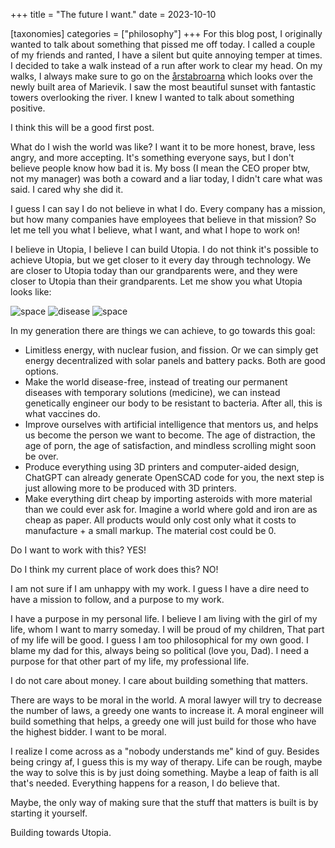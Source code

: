 +++
title = "The future I want."
date = 2023-10-10

[taxonomies]
categories = ["philosophy"]
+++
For this blog post, I originally wanted to talk about something that pissed me off today. I called a couple of my friends and ranted, I have a silent but quite annoying temper at times. I decided to take a walk instead of a run after work to clear my head. On my walks, I always make sure to go on the [årstabroarna](https://en.wikipedia.org/wiki/%C3%85rstabroarna) which looks over the newly built area of Marievik. I saw the most beautiful sunset with fantastic towers overlooking the river. I knew I wanted to talk about something positive.

I think this will be a good first post.

What do I wish the world was like? I want it to be more honest, brave, less angry, and more accepting. It's something everyone says, but I don't believe people know how bad it is. My boss (I mean the CEO proper btw, not my manager) was both a coward and a liar today, I didn't care what was said. I cared why she did it. 

I guess I can say I do not believe in what I do. Every company has a mission, but how many companies have employees that believe in that mission? So let me tell you what I believe, what I want, and what I hope to work on!

I believe in Utopia, I believe I can build Utopia. I do not think it's possible to achieve Utopia, but we get closer to it every day through technology. We are closer to Utopia today than our grandparents were, and they were closer to Utopia than their grandparents. Let me show you what Utopia looks like:

![space](https://media4.giphy.com/media/v1.Y2lkPTc5MGI3NjExOTZrMmdkanY4bHR3ZzBzdnpzdnduaGw5ZzBpYXBrc2plYnhmenBhOSZlcD12MV9pbnRlcm5hbF9naWZfYnlfaWQmY3Q9Zw/3ohuPgl8nF2BDCGZaM/giphy.gif)
![disease](https://www.who.int/images/default-source/health-topics/smallpox/smallpox-news.png?sfvrsn=fbc6909b_9)
![space](https://clickamericana.com/wp-content/uploads/Futuristic-freeway-concept-Retrofuturism-770x442.jpg)

In my generation there are things we can achieve, to go towards this goal:

* Limitless energy, with nuclear fusion, and fission. Or we can simply get energy decentralized with solar panels and battery packs. Both are good options.
* Make the world disease-free, instead of treating our permanent diseases with temporary solutions (medicine), we can instead genetically engineer our body to be resistant to bacteria. After all, this is what vaccines do.
* Improve ourselves with artificial intelligence that mentors us, and helps us become the person we want to become. The age of distraction, the age of porn, the age of satisfaction, and mindless scrolling might soon be over.
* Produce everything using 3D printers and computer-aided design, ChatGPT can already generate OpenSCAD code for you, the next step is just allowing more to be produced with 3D printers.
* Make everything dirt cheap by importing asteroids with more material than we could ever ask for. Imagine a world where gold and iron are as cheap as paper. All products would only cost only what it costs to manufacture + a small markup. The material cost could be 0.

Do I want to work with this? YES!

Do I think my current place of work does this? NO!

I am not sure if I am unhappy with my work. I guess I have a dire need to have a mission to follow, and a purpose to my work. 

I have a purpose in my personal life. I believe I am living with the girl of my life, whom I want to marry someday. I will be proud of my children, That part of my life will be good. I guess I am too philosophical for my own good. I blame my dad for this, always being so political (love you, Dad). I need a purpose for that other part of my life, my professional life.

I do not care about money. I care about building something that matters. 

There are ways to be moral in the world. A moral lawyer will try to decrease the number of laws, a greedy one wants to increase it. A moral engineer will build something that helps, a greedy one will just build for those who have the highest bidder. I want to be moral.

I realize I come across as a "nobody understands me" kind of guy. Besides being cringy af, I guess this is my way of therapy. Life can be rough, maybe the way to solve this is by just doing something. Maybe a leap of faith is all that's needed. Everything happens for a reason, I do believe that. 

Maybe, the only way of making sure that the stuff that matters is built is by starting it yourself.

Building towards Utopia.
